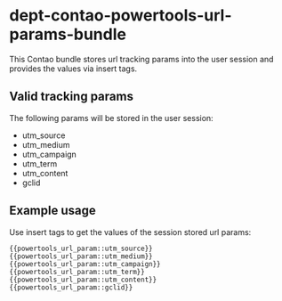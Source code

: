 # dept-contao-powertools-url-params-bundle

This Contao bundle stores url tracking params into the user session and provides the values via insert tags.

## Valid tracking params

The following params will be stored in the user session:

* utm_source
* utm_medium
* utm_campaign
* utm_term
* utm_content
* gclid

## Example usage

Use insert tags to get the values of the session stored url params:

```
{{powertools_url_param::utm_source}}
{{powertools_url_param::utm_medium}}
{{powertools_url_param::utm_campaign}}
{{powertools_url_param::utm_term}}
{{powertools_url_param::utm_content}}
{{powertools_url_param::gclid}}
```
